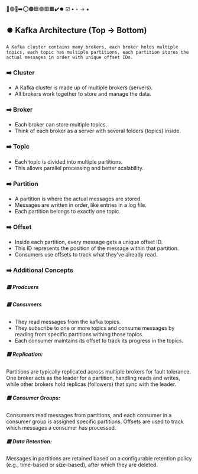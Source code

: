 🔵🟢🔴➡️⭕🟠🟦🟣🟥🟧✔️⏺️ ☑️ • ‣ → ⁕

## ⏺️ Kafka Architecture (Top → Bottom)

`A Kafka cluster contains many brokers,
each broker holds multiple topics,
each topic has multiple partitions,
each partition stores the actual messages in order with unique offset IDs.`

### ➡️ Cluster

- A Kafka cluster is made up of multiple brokers (servers).
- All brokers work together to store and manage the data.

### ➡️ Broker

- Each broker can store multiple topics.
- Think of each broker as a server with several folders (topics) inside.

### ➡️ Topic

- Each topic is divided into multiple partitions.
- This allows parallel processing and better scalability.

### ➡️ Partition

- A partition is where the actual messages are stored.
- Messages are written in order, like entries in a log file.
- Each partition belongs to exactly one topic.

### ➡️ Offset

- Inside each partition, every message gets a unique offset ID.
- This ID represents the position of the message within that partition.
- Consumers use offsets to track what they’ve already read.

### ➡️ Additional Concepts

##### 🟦 Prodcuers

##### 🟦 Consumers

- They read messages from the kafka topics.
- They subscribe to one or more topics and consume messages by reading from specific partitions withing those topics.
- Each consumer maintains its offset to track its progress in the topics.

##### 🟦 Replication:

Partitions are typically replicated across multiple brokers for fault tolerance. One broker acts as the leader for a partition, handling reads and writes, while other brokers hold replicas (followers) that sync with the leader.

##### 🟦 Consumer Groups:

Consumers read messages from partitions, and each consumer in a consumer group is assigned specific partitions. Offsets are used to track which messages a consumer has processed.

##### 🟦 Data Retention:

Messages in partitions are retained based on a configurable retention policy (e.g., time-based or size-based), after which they are deleted.
